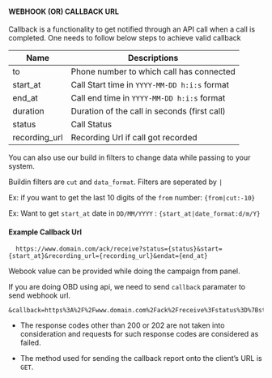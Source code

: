 #### WEBHOOK (OR) CALLBACK URL

Callback is a functionality to get notified through an API call when a call is completed. One needs to follow below steps to achieve valid callback

| Name          | Descriptions                                 |
| ------------- | -------------------------------------------- |
| to            | Phone number to which call has connected     |
| start_at      | Call Start time in `YYYY-MM-DD h:i:s` format |
| end_at        | Call end time in `YYYY-MM-DD h:i:s` format   |
| duration      | Duration of the call in seconds (first call) |
| status        | Call Status                                  |
| recording_url | Recording Url if call got recorded           |

You can also use our build in filters to change data while passing to your system.

Buildin filters are `cut` and `data_format`. Filters are seperated by `|`

Ex: if you want to get the last 10 digits of the `from` number: `{from|cut:-10}`

Ex: Want to get `start_at` date in `DD/MM/YYYY` : `{start_at|date_format:d/m/Y}`

#### Example Callback Url

```
  https://www.domain.com/ack/receive?status={status}&start={start_at}&recording_url={recording_url}&endat={end_at}
```

Webook value can be provided while doing the campaign from panel.

If you are doing OBD using api, we need to send `callback` paramater to send webhook url.

```
&callback=https%3A%2F%2Fwww.domain.com%2Fack%2Freceive%3Fstatus%3D%7Bstatus%7D%26start%3D%7Bstart_at%7D%26recording_url%3D%7Brecording_url%7D
```

- The response codes other than 200 or 202 are not taken into consideration and requests for such response codes are considered as failed.

- The method used for sending the callback report onto the client’s URL is `GET`.
